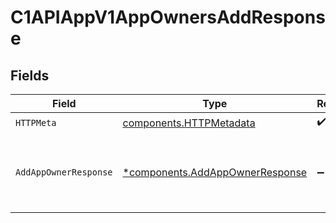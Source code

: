 # C1APIAppV1AppOwnersAddResponse


## Fields

| Field                                                                             | Type                                                                              | Required                                                                          | Description                                                                       |
| --------------------------------------------------------------------------------- | --------------------------------------------------------------------------------- | --------------------------------------------------------------------------------- | --------------------------------------------------------------------------------- |
| `HTTPMeta`                                                                        | [components.HTTPMetadata](../../models/components/httpmetadata.md)                | :heavy_check_mark:                                                                | N/A                                                                               |
| `AddAppOwnerResponse`                                                             | [*components.AddAppOwnerResponse](../../models/components/addappownerresponse.md) | :heavy_minus_sign:                                                                | Empty response with a status code indicating success                              |